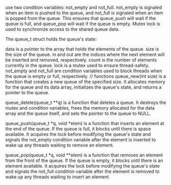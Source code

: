 use two condition variables: not_empty and not_full.
not_empty is signaled when an item is pushed to the queue,
and not_full is signaled when an item is popped from the queue. 
This ensures that queue_push will wait if the queue is full, and queue_pop will wait if the queue is empty. Mutex lock is used to synchronize access to the shared queue data.

The queue_t struct holds the queue's state:

data is a pointer to the array that holds the elements of the queue.
size is the size of the queue.
in and out are the indices where the next element will be inserted and removed, respectively.
count is the number of elements currently in the queue.
lock is a mutex used to ensure thread-safety.
not_empty and not_full are condition variables used to block threads when the queue is empty or full, respectively.
// functions 
queue_new(int size) is a function that creates a new queue of the specified size. It allocates memory for the queue and its data array, initializes the queue's state, and returns a pointer to the queue.

queue_delete(queue_t **q) is a function that deletes a queue. It destroys the mutex and condition variables, frees the memory allocated for the data array and the queue itself, and sets the pointer to the queue to NULL.

queue_push(queue_t *q, void *elem) is a function that inserts an element at the end of the queue. If the queue is full, it blocks until there is space available. It acquires the lock before modifying the queue's state and signals the not_empty condition variable after the element is inserted to wake up any threads waiting to remove an element.

queue_pop(queue_t *q, void **elem) is a function that removes an element from the front of the queue. If the queue is empty, it blocks until there is an element available. It acquires the lock before modifying the queue's state and signals the not_full condition variable after the element is removed to wake up any threads waiting to insert an element.
